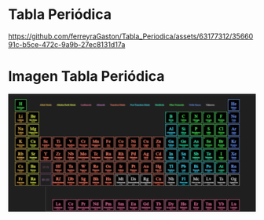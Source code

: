 # Tabla Periódica


https://github.com/ferreyraGaston/Tabla_Periodica/assets/63177312/3566091c-b5ce-472c-9a9b-27ec8131d17a

# Imagen Tabla Periódica

<p style="align=center">
  <a>
    <img alt="Edit on CodeSandbox" src="https://github.com/ferreyraGaston/Tabla-Periodica/blob/main/img/imagen.PNG">
  </a>
</p>

<br>
